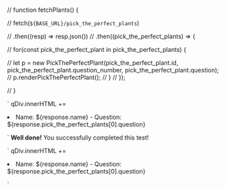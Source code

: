   // function fetchPlants() {

//         fetch(`${BASE_URL}/pick_the_perfect_plants`)
        
//          .then((resp) => resp.json())
//          .then((pick_the_perfect_plants) => {
            
//          for(const pick_the_perfect_plant in pick_the_perfect_plants) {
             
//              let p = new PickThePerfectPlant(pick_the_perfect_plant.id, pick_the_perfect_plant.question_number, pick_the_perfect_plant.question);
//              p.renderPickThePerfectPlant();
//         }
//          });
         
//  }

`
qDiv.innerHTML += 

<li>Name: ${response.name} - Question: ${response.pick_the_perfect_plants[0].question}</li> 
  
`
<strong>Well done!</strong> You successfully completed this test!

 `
qDiv.innerHTML += 
<li>Name: ${response.name} - Question: ${response.pick_the_perfect_plants[0].question}</li>
  
`